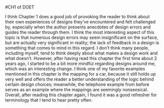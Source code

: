#CH1 of DOET

I think Chapter 1 does a good job of provoking the reader to think about their own experiences of designs they’ve encountered and felt challenged by, especially when the author presents anecdotes of design errors and guides the reader through them. I think the most interesting aspect of this topic is that numerous design errors may seem insignificant on the surface, but are actually very significant in reality; the lack of feedback in a design is something that comes to mind in this regard. I don’t think many people, including myself, tend to think deeply about what makes a design work and what doesn’t. However, after having read this chapter the first time about 2 years ago, I started to be a bit more mindful regarding designs around me, which was an interesting change. I think one of my favorite examples mentioned in this chapter is the mapping for a car, because it still holds up very well and offers the reader a better understanding of the logic behind certain design choices; meanwhile, the telephone example from before serves as an example where the mappings are seemingly nonsensical. Overall, after reading this chapter again, I found it was a good refresher for terminology that I tend to hear pretty often.
